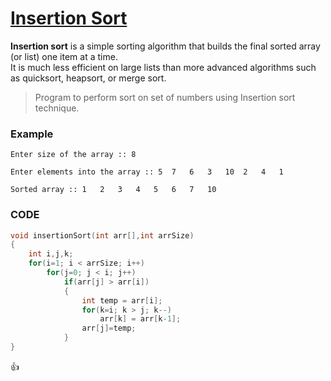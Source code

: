 [Insertion Sort](http://shivajivarma.com/code-base/2014/12/28/insertion-sort/)
===============

__Insertion sort__ is a simple sorting algorithm that builds the final sorted array (or list) one item at a time.  
It is much less efficient on large lists than more advanced algorithms such as quicksort, heapsort, or merge sort.  

> Program to perform sort on set of numbers using Insertion sort technique.

### Example
```
Enter size of the array :: 8
    
Enter elements into the array :: 5	7	6	3	10	2	4	1
    
Sorted array :: 1	2	3	4	5	6	7	10
```

### CODE
```c
void insertionSort(int arr[],int arrSize)
{
    int i,j,k;
    for(i=1; i < arrSize; i++)
        for(j=0; j < i; j++)
            if(arr[j] > arr[i])
            {
                int temp = arr[i];
                for(k=i; k > j; k--)
                    arr[k] = arr[k-1];
                arr[j]=temp;
            }
}
```

:+1:
